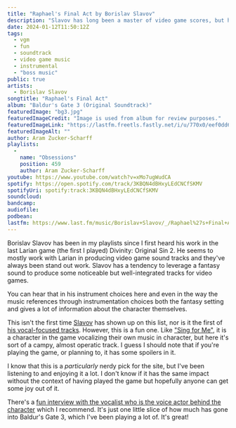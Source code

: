 ```yaml
---
title: "Raphael's Final Act by Borislav Slavov"
description: "Slavov has long been a master of video game scores, but having one of the characters sing their own boss music is great"
date: 2024-01-12T11:50:12Z
tags:
  - vgm
  - fun
  - soundtrack
  - video game music
  - instrumental
  - "boss music"
public: true
artists:
  - Borislav Slavov
songtitle: "Raphael's Final Act"
album: "Baldur's Gate 3 (Original Soundtrack)"
featuredImage: "bg3.jpg"
featuredImageCredit: "Image is used from album for review purposes."
featuredImageLink: "https://lastfm.freetls.fastly.net/i/u/770x0/eef0dd6ce09313d34fe42110a0f72c53.jpg#eef0dd6ce09313d34fe42110a0f72c53"
featuredImageAlt: ""
author: Aram Zucker-Scharff
playlists:
  -
    name: "Obsessions"
    position: 459
    author: Aram Zucker-Scharff
youtube: https://www.youtube.com/watch?v=xMo7ugWudCA
spotify: https://open.spotify.com/track/3KBQN4dBHxyLEdCNCfSKMV
spotifyUri: spotify:track:3KBQN4dBHxyLEdCNCfSKMV
soundcloud:
bandcamp: 
audiofile:
podbean:
lastfm: https://www.last.fm/music/Borislav+Slavov/_/Raphael%27s+Final+Act
---
```


Borislav Slavov has been in my playlists since I first heard his work in the last Larian game (the first I played) Divinity: Original Sin 2. He seems to mostly work with Larian in producing video game sound tracks and they've always been stand out work. Slavov has a tendency to leverage a fantasy sound to produce some noticeable but well-integrated tracks for video games. 

You can hear that in his instrument choices here and even in the way the music references through instrumentation choices both the fantasy setting and gives a lot of information about the character themselves.

This isn't the first time [Slavov](/artist/borislav-slavov/) has shown up on this list, nor is it the first of [his vocal-focused tracks](/songs/sing-for-me-lohse-version-by-borislav-slavov/). However, this is a fun one. Like ["Sing for Me"](/songs/sing-for-me-lohse-version-by-borislav-slavov/), it is a character in the game vocalizing their own music in character, but here it's sort of a campy, almost operatic track. I guess I should note that if you're playing the game, or planning to, it has some spoilers in it. 

I know that this is a *particularly* nerdy pick for the site, but I've been listening to and enjoying it a lot. I don't know if it has the same impact without the context of having played the game but hopefully anyone can get some joy out of it. 

There's a [fun interview with the vocalist who is the voice actor behind the character](https://youtu.be/l1h5Zug84gw?si=N5VWfbqCnntGP5Jh) which I recommend. It's just one little slice of how much has gone into Baldur's Gate 3, which I've been playing a lot of. It's great! 
